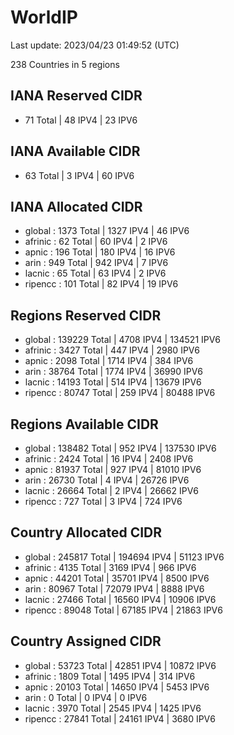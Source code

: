 # WorldIP

Last update: 2023/04/23 01:49:52 (UTC)

238 Countries in 5 regions

## IANA Reserved CIDR

- 71 Total | 48 IPV4 | 23 IPV6

## IANA Available CIDR

- 63 Total | 3 IPV4 | 60 IPV6

## IANA Allocated CIDR

- global : 1373 Total | 1327 IPV4 | 46 IPV6
- afrinic : 62 Total | 60 IPV4 | 2 IPV6
- apnic : 196 Total | 180 IPV4 | 16 IPV6
- arin : 949 Total | 942 IPV4 | 7 IPV6
- lacnic : 65 Total | 63 IPV4 | 2 IPV6
- ripencc : 101 Total | 82 IPV4 | 19 IPV6

## Regions Reserved CIDR

- global : 139229 Total | 4708 IPV4 | 134521 IPV6
- afrinic : 3427 Total | 447 IPV4 | 2980 IPV6
- apnic : 2098 Total | 1714 IPV4 | 384 IPV6
- arin : 38764 Total | 1774 IPV4 | 36990 IPV6
- lacnic : 14193 Total | 514 IPV4 | 13679 IPV6
- ripencc : 80747 Total | 259 IPV4 | 80488 IPV6

## Regions Available CIDR

- global : 138482 Total | 952 IPV4 | 137530 IPV6
- afrinic : 2424 Total | 16 IPV4 | 2408 IPV6
- apnic : 81937 Total | 927 IPV4 | 81010 IPV6
- arin : 26730 Total | 4 IPV4 | 26726 IPV6
- lacnic : 26664 Total | 2 IPV4 | 26662 IPV6
- ripencc : 727 Total | 3 IPV4 | 724 IPV6

## Country Allocated CIDR

- global : 245817 Total | 194694 IPV4 | 51123 IPV6
- afrinic : 4135 Total | 3169 IPV4 | 966 IPV6
- apnic : 44201 Total | 35701 IPV4 | 8500 IPV6
- arin : 80967 Total | 72079 IPV4 | 8888 IPV6
- lacnic : 27466 Total | 16560 IPV4 | 10906 IPV6
- ripencc : 89048 Total | 67185 IPV4 | 21863 IPV6

## Country Assigned CIDR

- global : 53723 Total | 42851 IPV4 | 10872 IPV6
- afrinic : 1809 Total | 1495 IPV4 | 314 IPV6
- apnic : 20103 Total | 14650 IPV4 | 5453 IPV6
- arin : 0 Total | 0 IPV4 | 0 IPV6
- lacnic : 3970 Total | 2545 IPV4 | 1425 IPV6
- ripencc : 27841 Total | 24161 IPV4 | 3680 IPV6

